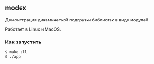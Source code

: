 modex
---

Демонстрация динамической подгрузки библиотек в виде модулей.

Работает в Linux и MacOS.

### Как запустить
```bash
$ make all
$ ./app
```
